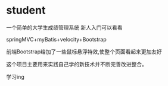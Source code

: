 # student
一个简单的大学生成绩管理系统  新人入门可以看看

springMVC+myBatis+velocity+Bootstrap

前端Bootstrap给加了一些鼠标悬浮特效,使整个页面看起来更加友好

这个项目主要用来实践自己学的新技术并不断完善改进整合。

学习ing
